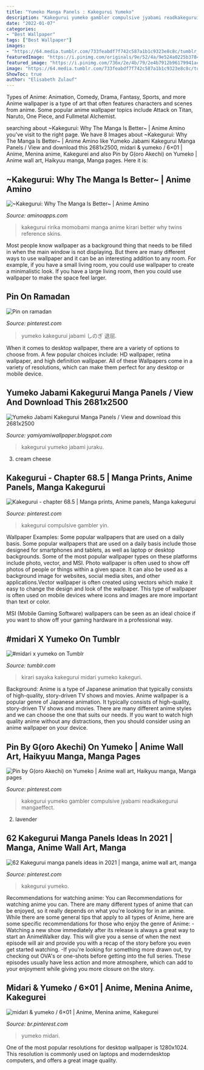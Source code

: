 ```yaml
---
title: "Yumeko Manga Panels : Kakegurui Yumeko"
description: "Kakegurui yumeko gambler compulsive jyabami readkakegurui mangaeffect"
date: "2022-01-07"
categories:
- "Best Wallpaper"
tags: ["Best Wallpaper"]
images:
- "https://64.media.tumblr.com/733feabdf7f742c587a1b1c9323e8c8c/tumblr_p3lsrmCT1T1qahod1o7_640.png"
featuredImage: "https://i.pinimg.com/originals/9e/52/4a/9e524a0225b3784db259fe766ec07d54.jpg"
featured_image: "https://i.pinimg.com/736x/2e/4b/79/2e4b7912b96179941ac5eb0a91f46d4c.jpg"
image: "https://64.media.tumblr.com/733feabdf7f742c587a1b1c9323e8c8c/tumblr_p3lsrmCT1T1qahod1o7_640.png"
ShowToc: true
author: "Elisabeth Zulauf"
---
```



Types of Anime: Animation, Comedy, Drama, Fantasy, Sports, and more
Anime wallpaper is a type of art that often features characters and scenes from anime. Some popular anime wallpaper topics include Attack on Titan, Naruto, One Piece, and Fullmetal Alchemist.

	

		
searching about ~Kakegurui: Why The Manga Is Better~ | Anime Amino you've visit to the right page. We have 8 Images about ~Kakegurui: Why The Manga Is Better~ | Anime Amino like Yumeko Jabami Kakegurui Manga Panels / View and download this 2681x2500, midari &amp; yumeko / 6×01 | Anime, Menina anime, Kakegurei and also Pin by G(oro Akechi) on Yumeko | Anime wall art, Haikyuu manga, Manga pages. Here it is:
		
    
## ~Kakegurui: Why The Manga Is Better~ | Anime Amino

<img loading=lazy src="https://pm1.narvii.com/6602/a69fb854d03b0d1df4fe6856d35ebbbb9d858275_hq.jpg" onerror="this.onerror=null;this.src='https://tse4.mm.bing.net/th?id=OIP.YpciTlBJFZOfU9WGN8ategHaLE&amp;pid=15.1';" alt="~Kakegurui: Why The Manga Is Better~ | Anime Amino">

_Source: aminoapps.com_

>kakegurui ririka momobami manga anime kirari better why twins reference skins. 

	

Most people know wallpaper as a background thing that needs to be filled in when the main window is not displaying. But there are many different ways to use wallpaper and it can be an interesting addition to any room. For example, if you have a small living room, you could use wallpaper to create a minimalistic look. If you have a large living room, then you could use wallpaper to make the space feel larger.

    
## Pin On Ramadan

<img loading=lazy src="https://i.pinimg.com/originals/7f/43/af/7f43afc93ff920770ec22be14fb91c88.png" onerror="this.onerror=null;this.src='https://tse1.mm.bing.net/th?id=OIP.AcAnyBfF4l_EEUZ-1eA9mQHaLn&amp;pid=15.1';" alt="Pin on ramadan">

_Source: pinterest.com_

>yumeko kakegurui jabami しのぎ 退屈. 

	

When it comes to desktop wallpaper, there are a variety of options to choose from. A few popular choices include: HD wallpaper, retina wallpaper, and high definition wallpaper. All of these Wallpapers come in a variety of resolutions, which can make them perfect for any desktop or mobile device. 

    
## Yumeko Jabami Kakegurui Manga Panels / View And Download This 2681x2500

<img loading=lazy src="https://i.pinimg.com/originals/9e/52/4a/9e524a0225b3784db259fe766ec07d54.jpg" onerror="this.onerror=null;this.src='https://tse1.mm.bing.net/th?id=OIP.VHEWL_4C-IhtP2RJpsBfUQHaKn&amp;pid=15.1';" alt="Yumeko Jabami Kakegurui Manga Panels / View and download this 2681x2500">

_Source: yamiyamiwallpaper.blogspot.com_

>kakegurui yumeko jabami juraku. 

	

3. cream cheese 

    
## Kakegurui - Chapter 68.5 | Manga Prints, Anime Panels, Manga Kakegurui

<img loading=lazy src="https://i.pinimg.com/736x/2e/4b/79/2e4b7912b96179941ac5eb0a91f46d4c.jpg" onerror="this.onerror=null;this.src='https://tse4.mm.bing.net/th?id=OIP.ilVIH4II-pv_JWXeV1UFEwHaKo&amp;pid=15.1';" alt="Kakegurui - chapter 68.5 | Manga prints, Anime panels, Manga kakegurui">

_Source: pinterest.com_

>kakegurui compulsive gambler yin. 

	

Wallpaper Examples: Some popular wallpapers that are used on a daily basis.
Some popular wallpapers that are used on a daily basis include those designed for smartphones and tablets, as well as laptop or desktop backgrounds. Some of the most popular wallpaper types on these platforms include photo, vector, and MSI. 
Photo wallpaper is often used to show off photos of people or things within a given space. It can also be used as a background image for websites, social media sites, and other applications.Vector wallpaper is often created using vectors which make it easy to change the design and look of the wallpaper. This type of wallpaper is often used on mobile devices where icons and images are more important than text or color. 

MSI (Mobile Gaming Software) wallpapers can be seen as an ideal choice if you want to show off your gaming hardware in a professional way.

    
## #midari X Yumeko On Tumblr

<img loading=lazy src="https://64.media.tumblr.com/733feabdf7f742c587a1b1c9323e8c8c/tumblr_p3lsrmCT1T1qahod1o7_640.png" onerror="this.onerror=null;this.src='https://tse3.mm.bing.net/th?id=OIP.8xA65lBBPFetl6Z6sl_ZWwHaKR&amp;pid=15.1';" alt="#midari x yumeko on Tumblr">

_Source: tumblr.com_

>kirari sayaka kakegurui midari yumeko kakeguri. 

	

Background: Anime is a type of Japanese animation that typically consists of high-quality, story-driven TV shows and movies.
Anime wallpaper is a popular genre of Japanese animation. It typically consists of high-quality, story-driven TV shows and movies. There are many different anime styles and we can choose the one that suits our needs. If you want to watch high quality anime without any distractions, then you should consider using an anime wallpaper on your device.

    
## Pin By G(oro Akechi) On Yumeko | Anime Wall Art, Haikyuu Manga, Manga Pages

<img loading=lazy src="https://i.pinimg.com/736x/f6/d1/ff/f6d1ffc5c4ae9f65e005bf2da5797cd1.jpg" onerror="this.onerror=null;this.src='https://tse3.mm.bing.net/th?id=OIP.jVMSAPxmtCluRJnjLPmcuQHaK0&amp;pid=15.1';" alt="Pin by G(oro Akechi) on Yumeko | Anime wall art, Haikyuu manga, Manga pages">

_Source: pinterest.com_

>kakegurui yumeko gambler compulsive jyabami readkakegurui mangaeffect. 

	

2. lavender 

    
## 62 Kakegurui Manga Panels Ideas In 2021 | Manga, Anime Wall Art, Manga

<img loading=lazy src="https://i.pinimg.com/474x/71/37/56/7137563dde366eb21dbdffa22cc06a3d.jpg" onerror="this.onerror=null;this.src='https://tse4.mm.bing.net/th?id=OIP.xgC3OhHf4BOsVAAXGRCU1wAAAA&amp;pid=15.1';" alt="62 Kakegurui manga panels ideas in 2021 | manga, anime wall art, manga">

_Source: pinterest.com_

>kakegurui yumeko. 

	

Recommendations for watching anime: You can
Recommendations for watching anime you can. There are many different types of anime that can be enjoyed, so it really depends on what you're looking for in an anime. While there are some general tips that apply to all types of Anime, here are some specific recommendations for those who enjoy the genre of Anime: 
-Watching a new show immediately after its release is always a great way to start an AnimeWalker day. This will give you a sense of when the next episode will air and provide you with a recap of the story before you even get started watching. 
-If you're looking for something more drawn out, try checking out OVA's or one-shots before getting into the full series. These episodes usually have less action and more atmosphere, which can add to your enjoyment while giving you more closure on the story.

    
## Midari &amp; Yumeko / 6×01 | Anime, Menina Anime, Kakegurei

<img loading=lazy src="https://i.pinimg.com/originals/c1/98/82/c19882b4c9050af27d6cf9566601a219.jpg" onerror="this.onerror=null;this.src='https://tse1.mm.bing.net/th?id=OIP.NHnK_PpjFuWcB4yndGtNlwHaE8&amp;pid=15.1';" alt="midari &amp; yumeko / 6×01 | Anime, Menina anime, Kakegurei">

_Source: br.pinterest.com_

>yumeko midari. 

	

One of the most popular resolutions for desktop wallpaper is 1280x1024. This resolution is commonly used on laptops and moderndesktop computers, and offers a great image quality.

